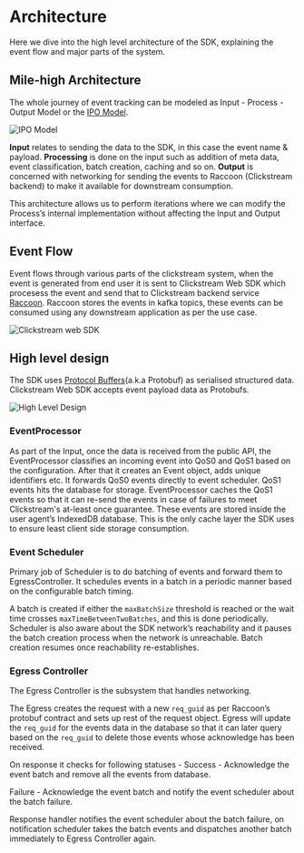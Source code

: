 # Architecture

Here we dive into the high level architecture of the SDK, explaining the event flow and major parts of the system.

## Mile-high Architecture

The whole journey of event tracking can be modeled as Input - Process - Output Model or the [IPO Model](https://en.wikipedia.org/wiki/IPO_model).

![IPO Model](https://user-images.githubusercontent.com/14230239/195529096-d1bd458a-1310-4c69-8cf5-06bb8706a2bc.png)

**Input** relates to sending the data to the SDK, in this case the event name & payload. **Processing** is done on the input such as addition of meta data, event classification, batch creation, caching and so on. **Output** is concerned with networking for sending the events to Raccoon (Clickstream backend) to make it available for downstream consumption.

This architecture allows us to perform iterations where we can modify the Process’s internal implementation without affecting the Input and Output interface.

## Event Flow

Event flows through various parts of the clickstream system, when the event is generated from end user it is sent to Clickstream Web SDK which procesess the event and send that to Clickstream backend service [Raccoon](https://odpf.github.io/raccoon/). Raccoon stores the events in kafka topics, these events can be consumed using any downstream application as per the use case.

![Clickstream web SDK](https://user-images.githubusercontent.com/14230239/195533334-ed8a662d-8524-41af-9b67-57b2761d0748.png)

## High level design

The SDK uses [Protocol Buffers](https://developers.google.com/protocol-buffers)(a.k.a Protobuf) as serialised structured data. Clickstream Web SDK accepts event payload data as Protobufs.

![High Level Design](https://user-images.githubusercontent.com/14230239/195533837-d22572e9-4102-4565-92b7-7d8c64f9cdd3.png)

### EventProcessor

As part of the Input, once the data is received from the public API, the EventProcessor classifies an incoming event into QoS0 and QoS1 based on the configuration. After that it creates an Event object, adds unique identifiers etc. It forwards QoS0 events directly to event scheduler. QoS1 events hits the database for storage. EventProcessor caches the QoS1 events so that it can re-send the events in case of failures to meet Clickstream's at-least once guarantee. These events are stored inside the user agent’s IndexedDB database. This is the only cache layer the SDK uses to ensure least client side storage consumption.

### Event Scheduler

Primary job of Scheduler is to do batching of events and forward them to EgressController. It schedules events in a batch in a periodic manner based on the configurable batch timing.

A batch is created if either the `maxBatchSize` threshold is reached or the wait time crosses `maxTimeBetweenTwoBatches`, and this is done periodically. Scheduler is also aware about the SDK network’s reachability and it pauses the batch creation process when the network is unreachable. Batch creation resumes once reachability re-establishes.

### Egress Controller

The Egress Controller is the subsystem that handles networking.

The Egress creates the request with a new `req_guid` as per Raccoon’s protobuf contract and sets up rest of the request object. Egress will update the `req_guid` for the events data in the database so that it can later query based on the `req_guid` to delete those events whose acknowledge has been received.

On response it checks for following statuses -
Success - Acknowledge the event batch and remove all the events from database.

Failure - Acknowledge the event batch and notify the event scheduler about the batch failure.

Response handler notifies the event scheduler about the batch failure, on notification scheduler takes the batch events and dispatches another batch immediately to Egress Controller again.
